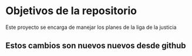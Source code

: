 # Objetivos de la repositorio

Este proyecto se encarga de manejar los planes de la liga de la justicia

## Estos cambios son nuevos nuevos desde github
